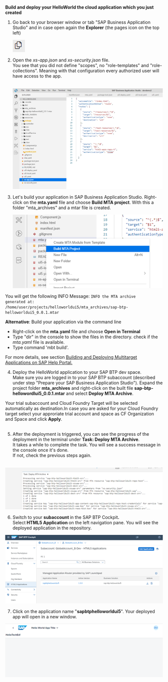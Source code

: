 **Build and deploy your HelloWorld the cloud application which you just created**
1. Go back to your browser window or tab "SAP Business Application Studio" and in case open again the **Explorer** (the pages icon on the top left)&nbsp;
  
     ![](../images/Explorer.png)
  
2. Open the <em>xs-app.json</em> and <em>xs-security.json</em> file.<br />You see that you did not define "scopes", no "role-templates" and "role-collections". Meaning with that configuration every authorized user will have access to the app. 
<br /> <br />  
  
     ![](../images/xs_app.png)
 
3. Let's build your application in SAP Business Application Studio. 
Right-click on the <strong>mta.yaml</strong> file and choose <strong>Build MTA project</strong>. With this a folder "mta_archives" and a mtar file is created.

     ![](../images/Build_MTA.png)

You will get the following INFO Message:
<code>INFO the MTA archive generated at: /home/user/projects/helloworldui5/mta_archives/sap-btp-helloworldui5_0.0.1.mtar</code>
  
**Alternative**: Build your application via the command line
- Right-click on the <strong>mta.yaml</strong> file and choose <strong>Open in Terminal</strong>
- Type "dir" in the console to show the files in the directory. check if the <em>mta.yaml</em> file is available.
- Type command 'mbt build'.

For more details, see section <a href="https://help.sap.com/docs/SAP%20Business%20Application%20Studio/9d1db9835307451daa8c930fbd9ab264/97ef204c568c4496917139cee61224a6.html" target="true" rel="noopener">Building and Deploying Multitarget Applications on SAP Help Portal.</a>

4. Deploy the HelloWorld application to your SAP BTP dev space. <br />Make sure you are logged in to your SAP BTP subaccount (described under step "Prepare your SAP Business Application Studio").
Expand the project folder <strong>mta_archives</strong> and right-click on the built file&nbsp;<strong>sap-btp-hellowordlui5_0.0.1.mtar</strong>&nbsp;and select&nbsp;<strong>Deploy MTA Archive</strong>.
  
 <!--  ![](../images/Deploy_mta.png")   -->

Your trial subaccount and Cloud Foundry Target will be selected automatically as destination.In case you are asked for your Cloud Foundry target select your approriate trial account and space as CF Organization and Space and click **Apply**.<br /><br />

5. After the deployment is triggered, you can see the progress of the deployment in the terminal under <strong>Task: Deploy MTA Archive</strong>. <br />It takes a while to complete the task. You will see a success message in the console once it's done. <br />If not, check the previous steps again.<br /><br />
  
![](../images/Terminal.png)
  
6. Switch to your <strong>subaccount </strong>in the SAP BTP Cockpit<strong>. <br /></strong>Select<strong> HTML5 Application </strong>on the left navigation pane. You will see the deployed application in the repository.

![](../images/HTML5_app.png)
  
7. Click on the application name "<strong>sapbtphelloworldui5</strong>". Your deployed app will open in a new window.

![](../images/App_new.png)
